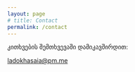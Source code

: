 ```yaml
---
layout: page
# title: Contact
permalink: /contact
---
```


კითხვების შემთხვევაში დამიკავშირდით:

ladokhasaia@pm.me